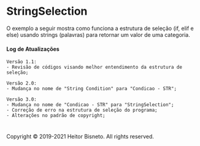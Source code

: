 # StringSelection

O exemplo a seguir mostra como funciona a estrutura de seleção (if, elif e else) usando strings (palavras) para retornar um valor de uma categoria.

#### Log de Atualizações

```
Versão 1.1:
- Revisão de códigos visando melhor entendimento da estrutura de seleção;
```
```
Versão 2.0:
- Mudança no nome de "String Condition" para "Condicao - STR";
```
```
Versão 3.0:
- Mudança no nome de "Condicao - STR" para "StringSelection";
- Correção de erro na estrutura de seleção do programa;
- Alterações no padrão de copyright;
```

#

Copyright © 2019-2021 Heitor Bisneto. All rights reserved.